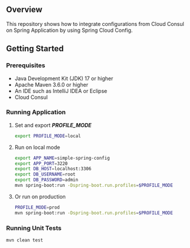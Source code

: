 ## Overview
This repository shows how to integrate configurations from Cloud Consul on Spring Application by using Spring Cloud Config.

## Getting Started

### Prerequisites

- Java Development Kit (JDK) 17 or higher
- Apache Maven 3.6.0 or higher
- An IDE such as IntelliJ IDEA or Eclipse
- Cloud Consul

### Running Application
1. Set and export ***PROFILE_MODE***
    ```sh
    export PROFILE_MODE=local
   ```
2. Run on local mode
    ```sh
    export APP_NAME=simple-spring-config
    export APP_PORT=3220
    export DB_HOST=localhost:3306
    export DB_USERNAME=root
    export DB_PASSWORD=admin
    mvn spring-boot:run -Dspring-boot.run.profiles=$PROFILE_MODE
    ```
3. Or run on production
    ```sh
    PROFILE_MODE=prod
    mvn spring-boot:run -Dspring-boot.run.profiles=$PROFILE_MODE
    ```
### Running Unit Tests
```sh
mvn clean test
```